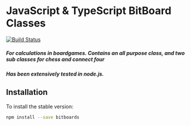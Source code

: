 # JavaScript & TypeScript BitBoard Classes

[![Build Status](https://travis-ci.org/cdag22/BitBoards.svg?branch=master)](https://travis-ci.org/cdag22/BitBoards)

##### For calculations in boardgames. Contains an all purpose class, and two sub classes for chess and connect four

##### Has been extensively tested in node.js.

## Installation

To install the stable version:

```sh
npm install --save bitboards
```